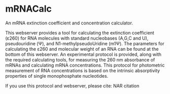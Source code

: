 # mRNACalc
An mRNA extinction coefficient and concentration calculator.

This webserver provides a tool for calculating the extinction coefficient (ε260) for RNA molecules with standard nucleobases (A,G,C and U), pseudouridine (Ψ), and N1-methylpseudoUridine (m1Ψ).
The parameters for calculating the ε260 and molecular weight of an RNA can be found at the bottom of this webserver.
An experimental protocol is provided, along with the required calculating tools, for measuring the 260 nm absorbance of mRNAs and calculating mRNA concentrations.
This protocol for photometric measurement of RNA concentrations is based on the intrinsic absorptivity properties of single monophosphate nucleotides.

If you use this protocol and webserver, please cite: NAR citation
